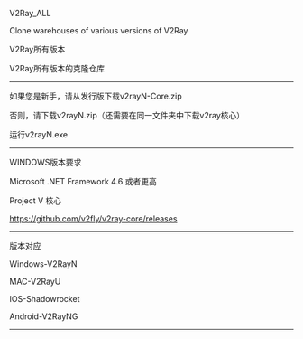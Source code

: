 V2Ray_ALL

Clone warehouses of various versions of V2Ray

V2Ray所有版本

V2Ray所有版本的克隆仓库

____________________________________________________________________

如果您是新手，请从发行版下载v2rayN-Core.zip

否则，请下载v2rayN.zip（还需要在同一文件夹中下载v2ray核心）

运行v2rayN.exe

____________________________________________________________________

WINDOWS版本要求

Microsoft .NET Framework 4.6 或者更高

Project V 核心

https://github.com/v2fly/v2ray-core/releases

____________________________________________________________________

版本对应

Windows-V2RayN

MAC-V2RayU

IOS-Shadowrocket

Android-V2RayNG


____________________________________________________________________


